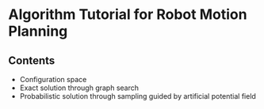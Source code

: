 # Algorithm Tutorial for Robot Motion Planning

## Contents

* Configuration space
* Exact solution through graph search
* Probabilistic solution through sampling guided by artificial potential field

